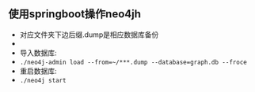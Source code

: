 ## 使用springboot操作neo4jh

* 对应文件夹下边后缀.dump是相应数据库备份
* 
* 导入数据库:
* `./neo4j-admin load --from=~/***.dump --database=graph.db --froce`
* 重启数据库:
* `./neo4j start`
